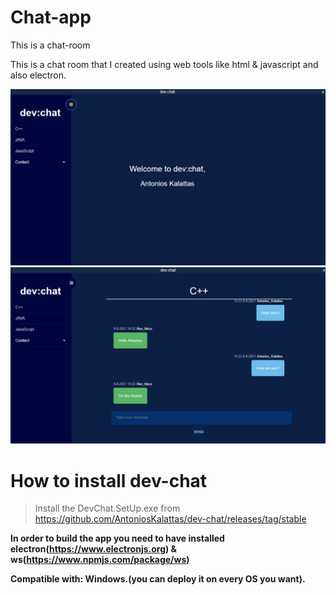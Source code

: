 # Chat-app

This is a chat-room

This is a chat room that I created using web tools like html & javascript and also electron. 

![alt text](https://github.com/AntoniosKalattas/Chat-app/blob/main/img/Screenshot%20(545).png)
![alt text](https://github.com/AntoniosKalattas/Chat-app/blob/main/img/Screenshot%20(546).png)

# How to install dev-chat

> Install the DevChat.SetUp.exe from https://github.com/AntoniosKalattas/dev-chat/releases/tag/stable

**In order to build the app you need to have installed electron(https://www.electronjs.org) & ws(https://www.npmjs.com/package/ws)**

**Compatible with: Windows.(you can deploy it on every OS you want).**

